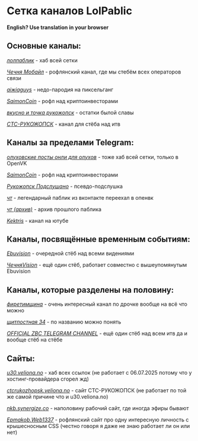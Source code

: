 # Сетка каналов LolPablic

**English? Use translation in your browser**

## Основные каналы:

*[лолпаблик](https://t.me/lolpablic)* - хаб всей сетки

*[Чечня Мобайл](https://t.me/chechnyamobile)* - рофлянский канал, где мы стебём всех операторов связи

*[aiжiaguys](https://t.me/aizhiaguys)* - недо-пародия на пиксельганг

*[SaimonCoin](https://t.me/saimoncoinr)* - рофл над криптоинвесторами

*[вкусно и точка рукожопск](https://t.me/nerimedia)* - остатки былой славы

*[СТС-РУКОЖОПСК](https://t.me/ctcrukozhopsk)* - канал для стёба над итв

## Каналы за пределами Telegram:

*[олуховские посты онли для олухов](https://ovk.to/lolpablic)* - тоже хаб всей сетки, только в OpenVK

*[SaimonCoin](https://ovk.to/saimoncoin)* - рофл над криптоинвесторами

*[Рукожопск Подслушано](https://ovk.to/rukozhopsk)* - псевдо-подслушка

*[чт](https://ovk.to/cht228)* - легендарный паблик из вконтакте переехал в опенвк

*[чт (архив)](https://vk.link/cht228)* - архив прошлого паблика

*[Kektris](https://youtube.com/@kektris)* - канал на ютубе

## Каналы, посвящённые временным событиям:

*[Ebuvision](https://t.me/ebuvision)* - очередной стёб над всеми видениями

*[ЧечняVision](https://t.me/chechnyavision)* - ещё один стёб, работает совместно с вышеупомянутым Ebuvision

## Каналы, которые разделены на половину:

*[фиретимщина](https://t.me/firetime_yt)* - очень интересный канал по дрочке вообще на всё что можно

*[щитпостная 34](https://t.me/shitpostnaya_nomer_34)* - по названию можно понять

*[OFFICIAL ZBC TELEGRAM CHANNEL](https://t.me/porno_meteo)* - ещё один стёб над всем итв да и вообще стёб на стёбе

## Сайты:

*[u30.veliona.no](https://t.me/lolpablic/11982)* - хаб всех ссылок (не работает с 06.07.2025 потому что у хостинг-провайдера сгорел жд)

*[ctcrukozhopsk.veliona.no](https://t.me/lolpablic/11982)* - сайт СТС-РУКОЖОПСК (не работает по той же самой причине что и u30.veliona.no)

*[nkb.synergize.co](https://nkb.synergize.co)* - наполовину рабочий сайт, где иногда эфиры бывают

*[Epmakob.Web1337](https://epmakob.web1337.net)* - рофлянский сайт про одну интересную личность с крышесносным CSS (честно говоря я даже не знаю работает ли он или нет)
